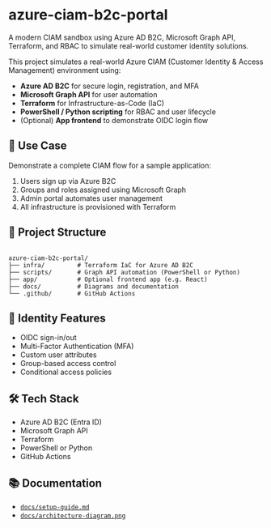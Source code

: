 # azure-ciam-b2c-portal

A modern CIAM sandbox using Azure AD B2C, Microsoft Graph API, Terraform, and RBAC to simulate real-world customer identity solutions.

This project simulates a real-world Azure CIAM (Customer Identity & Access Management) environment using:

- **Azure AD B2C** for secure login, registration, and MFA
- **Microsoft Graph API** for user automation
- **Terraform** for Infrastructure-as-Code (IaC)
- **PowerShell / Python scripting** for RBAC and user lifecycle
- (Optional) **App frontend** to demonstrate OIDC login flow

## 🚀 Use Case

Demonstrate a complete CIAM flow for a sample application:

1. Users sign up via Azure B2C
2. Groups and roles assigned using Microsoft Graph
3. Admin portal automates user management
4. All infrastructure is provisioned with Terraform

## 📁 Project Structure

```text

azure-ciam-b2c-portal/
├── infra/         # Terraform IaC for Azure AD B2C
├── scripts/       # Graph API automation (PowerShell or Python)
├── app/           # Optional frontend app (e.g. React)
├── docs/          # Diagrams and documentation
└── .github/       # GitHub Actions
```

## 🔐 Identity Features

- OIDC sign-in/out
- Multi-Factor Authentication (MFA)
- Custom user attributes
- Group-based access control
- Conditional access policies

## 🛠 Tech Stack

- Azure AD B2C (Entra ID)
- Microsoft Graph API
- Terraform
- PowerShell or Python
- GitHub Actions

## 📚 Documentation

- [`docs/setup-guide.md`](docs/setup-guide.md)
- [`docs/architecture-diagram.png`](docs/architecture-diagram.png)

```

```
